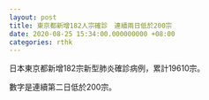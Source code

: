 ```yaml
---
layout: post
title: 東京都新增182人宗確診　連續兩日低於200宗
date: 2020-08-25 15:34:00.000000000 +08:00
categories: rthk
---
```


日本東京都新增182宗新型肺炎確診病例，累計19610宗。

數字是連續第二日低於200宗。
